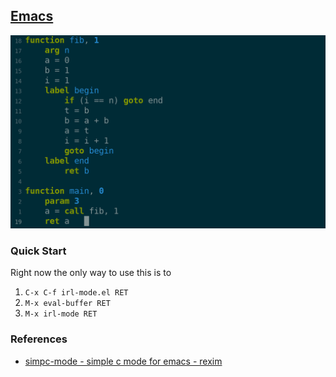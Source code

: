 ## [Emacs](./irl-mode.el)
![IRL architecture](./resources/irl-mode.png)

### Quick Start
Right now the only way to use this is to
1. `C-x C-f irl-mode.el RET`
2. `M-x eval-buffer RET`
3. `M-x irl-mode RET`

### References
- [simpc-mode - simple c mode for emacs - rexim](https://github.com/rexim/simpc-mode)
